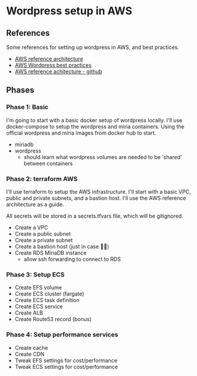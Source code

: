 # Wordpress setup in AWS

## References

Some references for setting up wordpress in AWS, and best practices.

- [AWS reference architecture](https://aws.amazon.com/quickstart/architecture/wordpress/)
- [AWS Wordpress best practices](https://aws.amazon.com/blogs/architecture/wordpress-best-practices-on-aws/)
- [AWS reference achitecture - github](https://github.com/aws-samples/aws-refarch-wordpress)

## Phases

### Phase 1: Basic

I'm going to start with a basic docker setup of wordpress locally. I'll use docker-compose to setup the wordpress and miria containers. Using the official wordpress and miria images from docker hub to start.

- miriadb
- wordpress
  - should learn what wordpress volumes are needed to be 'shared' between containers

### Phase 2: terraform AWS

I'll use terraform to setup the AWS infrastructure. I'll start with a basic VPC, public and private subnets, and a bastion host. I'll use the AWS reference architecture as a guide.

All secrets will be stored in a secrets.tfvars file, which will be gitignored.

- Create a VPC
- Create a public subnet
- Create a private subnet
- Create a bastion host (just in case 🤷‍♂️)
- Create RDS MiriaDB instance
  - allow ssh forwarding to connect to RDS

### Phase 3: Setup ECS

- Create EFS volume
- Create ECS cluster (fargate)
- Create ECS task definition
- Create ECS service
- Create ALB
- Create Route53 record (bonus)

### Phase 4: Setup performance services

- Create cache
- Create CDN
- Tweak EFS settings for cost/performance
- Tweak ECS settings for cost/performance
